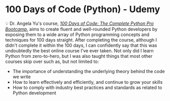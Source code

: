 # 100 Days of Code (Python) - Udemy

💡 Dr. Angela Yu's course, [_100 Days of Code: The Complete Python Pro Bootcamp_](https://www.udemy.com/course/100-days-of-code/), aims to create fluent and well-rounded Python developers by exposing them to a wide array of Python programming concepts and techniques for 100 days straight. After completing the course, although I didn't complete it within the 100 days, I can confidently say that this was undoubtedly the best online course I've ever taken. Not only did I learn Python from zero-to-hero, but I was also taught things that most other courses skip over such as, but not limited to:
* The importance of understanding the underlying theory behind the code we write
* How to learn effectively and efficiently, and continue to grow your skills
* How to comply with industry best practices and standards as related to Python development
